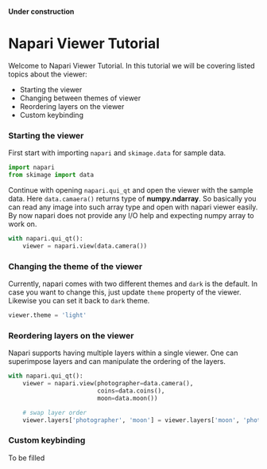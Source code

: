 **Under construction**

# Napari Viewer Tutorial

Welcome to Napari Viewer Tutorial. In this tutorial we will be
covering listed topics about the viewer:

- Starting the viewer
- Changing between themes of viewer
- Reordering layers on the viewer
- Custom keybinding

### Starting the viewer

First start with importing `napari` and
`skimage.data` for sample data.

```python
import napari
from skimage import data
```

Continue with opening `napari.qui_qt` and open the viewer with the sample data.
Here `data.camaera()` returns type of **numpy.ndarray**. So basically you can
read any image into such array type and open with napari viewer easily. By
now napari does not provide any I/O help and expecting numpy array to work on.

```python
with napari.qui_qt():
    viewer = napari.view(data.camera())
```

### Changing the theme of the viewer

Currently, napari comes with two different themes and `dark` is the default. In
case you want to change this, just update `theme` property of the viewer.
Likewise you can set it back to `dark` theme.

```python
viewer.theme = 'light'
```

### Reordering layers on the viewer

Napari supports having multiple layers within a single viewer. One can superimpose
layers and can manipulate the ordering of the layers.

```python
with napari.qui_qt():
    viewer = napari.view(photographer=data.camera(),
                         coins=data.coins(),
                         moon=data.moon())

    # swap layer order
    viewer.layers['photographer', 'moon'] = viewer.layers['moon', 'photographer']
```

### Custom keybinding

To be filled
